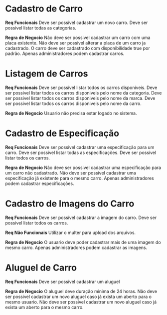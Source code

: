 # Cadastro de Carro
**Req Funcionais**
Deve ser possivel cadastrar um novo carro.
Deve ser possivel listar todas as categorias.

**Regra de Negocio**
Não deve ser possivel cadastrar um carro com uma placa existente.
Não deve ser possivel alterar a placa de um carro ja cadastrado.
O carro deve ser cadastrado com disponibilidade true por padrão.
Apenas administradores podem cadastrar carros.


# Listagem de Carros
**Req Funcionais**
Deve ser possivel listar todos os carros disponiveis.
Deve ser possivel listar todos os carros disponiveis pelo nome da categoria.
Deve ser possivel listar todos os carros disponiveis pelo nome da marca.
Deve ser possivel listar todos os carros disponiveis pelo nome da carro.

**Regra de Negocio**
Usuario não precisa estar logado no sistema.


# Cadastro de Especificação
**Req Funcionais**
Deve ser possivel cadastrar uma especificação para um carro.
Deve ser possivel listar todas as especificações.
Deve ser possivel listar todos os carros.

**Regra de Negocio**
Não deve ser possivel cadastrar uma especificação para um carro não cadastrado.
Não deve ser possivel cadastrar uma especificação já existente para o mesmo carro. 
Apenas administradores podem cadastrar especificações.


# Cadastro de Imagens do Carro
**Req Funcionais**
Deve ser possivel cadastrar a imagem do carro.
Deve ser possivel listar todos os carros.

**Req Não Funcionais**
Utilizar o multer para upload dos arquivos.

**Regra de Negocio**
O usuario deve poder cadastrar mais de uma imagem do mesmo carro.
Apenas administradores podem cadastrar as imagens.


# Aluguel de Carro
**Req Funcionais**
Deve ser possivel cadastrar um aluguel

**Regra de Negocio**
O aluguel deve duração minima de 24 horas.
Não deve ser possivel cadastrar um novo aluguel caso já exista um aberto para o mesmo usuario.
Não deve ser possivel cadastrar um novo aluguel caso já exista um aberto para o mesmo carro.
